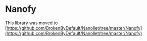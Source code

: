 # Nanofy

This library was moved to [https://github.com/BrokenByDefault/Nanollet/tree/master/Nanofy](https://github.com/BrokenByDefault/Nanollet/tree/master/Nanofy)